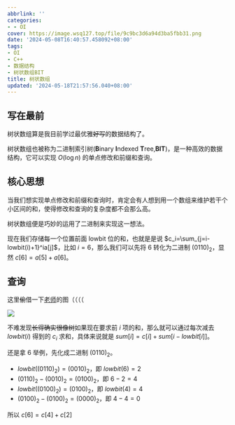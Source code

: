 ```yaml
---
abbrlink: ''
categories:
- - OI
cover: https://image.wsq127.top/file/9c9bc3d6a94d3ba5fbb31.png
date: '2024-05-08T16:40:57.458092+08:00'
tags:
- OI
- C++
- 数据结构
- 树状数组BIT
title: 树状数组
updated: '2024-05-18T21:57:56.040+08:00'
---
```

## 写在最前

树状数组算是我目前学过最优雅~~好写~~的数据结构了。

树状数组也被称为二进制索引树(**B**inary **I**ndexed **T**ree,**BIT**)，是一种高效的数据结构，它可以实现 $O(\log n)$ 的单点修改和前缀和查询。

## 核心思想

当我们想实现单点修改和前缀和查询时，肯定会有人想到用一个数组来维护若干个小区间的和，使得修改和查询的复杂度都不会那么高。

树状数组便是巧妙的运用了二进制来实现这一想法。

现在我们存储每一个位置前面 lowbit 位的和，也就是是说 $c_i=\sum_{j=i-lowbit(i)+1}^ia[j]$，比如 $i=6$，那么我们可以先将 6 转化为二进制 $(0110)_2$，显然 $c[6]=a[5]+a[6]$。

## 查询

这里~~偷~~借一下[老师](https://ganmouren.github.io)的图（（（（

![](https://ganmouren.github.io/BIT/%E6%A0%91%E7%8A%B6%E6%95%B0%E7%BB%84.jpg)

不难发现~~长得确实很像树~~如果现在要求前 $i$ 项的和，那么就可以通过每次减去 $lowbit(i)$ 得到的 $c_i$ 求和，具体来说就是 $sum[i]=c[i]+sum[i-lowbit[i]]$。

还是拿 6 举例，先化成二进制 $(0110)_2$。

- $lowbit((0110)_2)=(0010)_2$，即 $lowbit(6)=2$
- $(0110)_2-(0010)_2=(0100)_2$，即 $6-2=4$
- $lowbit((0100)_2)=(0100)_2$，即 $lowbit(4)=4$
- $(0100)_2-(0100)_2=(0000)_2$，即 $4-4=0$

所以 $c[6]=c[4]+c[2]$
